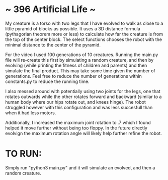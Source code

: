 
~ 396 Artificial Life ~ 
=======================
My creature is a torso with two legs that I have evolved to walk as close to a little pyramid of blocks as possible. It uses a 3D distance formula (pythagorian theorem more or less) to calculate how far the creature is from the top of the center block.  The select functions chooses the robot with the minimal distance to the center of the pyramid. 

For the video I used 100 generations of 10 creatures. Running the main.py file will re-create this first by simulating a random creature, and then by evolving (while printing the fitness of children and parents) and then simulate the final product. This may take some time given the number of generations. Feel free to reduce the number of generations within constants.py to reduce the running time. 

I also messed around with potentially using two joints for the legs, one that rotates outwards while the other rotates forward and backward (similar to a human body where our hips rotate out, and knees hinge). The robot struggled however with this configuration and was less succesfull than when it had less motors. 

Additionally, I increased the maximum joint rotation to .7 which I found helped it move further without being too floppy. In the future directly evolvign the maximum rotation angle will likely help further refine the robot. 


TO RUN: 
===================
Simply run "python3 main.py" and it will simulate an evolved, and then a random creature. 


